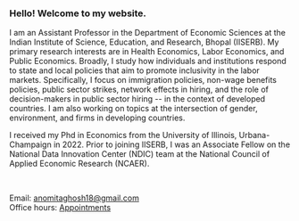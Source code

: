 
###  Hello! Welcome to my website.
I am an Assistant Professor in the Department of Economic Sciences at the Indian Institute of Science, Education, and Research, Bhopal (IISERB). My primary research interests are in Health Economics, Labor Economics, and Public Economics. Broadly, I study how individuals and institutions respond to state and local policies that aim to promote inclusivity in the labor markets. Specifically, I focus on immigration policies, non-wage benefits policies, public sector strikes, network effects in hiring, and the role of decision-makers in public sector hiring -- in the context of developed countries. I am also working on topics at the intersection of gender, environment, and firms in developing countries.

I received my Phd in Economics from the University of Illinois, Urbana-Champaign in 2022. Prior to joining IISERB, I was an Associate Fellow on the National Data Innovation Center (NDIC) team at the National Council of Applied Economic Research (NCAER). 


<br>

<!-- ### Contact Information:-->
<!-- Address: **214 David Kinley Hall, 1407 W. Gregory Dr., Urbana IL 61801** -->

Email: anomitaghosh18@gmail.com <br>
Office hours: [Appointments](https://calendly.com/anomitameet/15min)

<!-- Announcement: I am looking for highly motivated students interested in pursuing their PhD on topics at the intersection of health economics and machine learning. They should have a background in statistics, econometrics, and/or data science. If you are interested, you can write to me at anomita@iiserb.ac.in.-->
